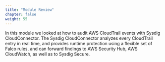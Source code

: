 ```yaml
---
title: "Module Review"
chapter: false
weight: 55
---
```


In this module we looked at how to audit AWS CloudTrail events with Sysdig CloudConnector. The Sysdig CloudConnector analyzes every CloudTrail entry in real time, and provides runtime protection using a flexible set of Falco rules, and can forward findings to AWS Security Hub, AWS CloudWatch, as well as to Sysdig Secure.
